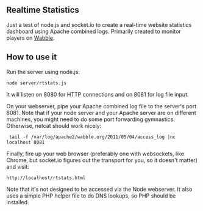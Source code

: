 Realtime Statistics
-------------------

Just a test of node.js and socket.io to create a real-time website statistics
dashboard using Apache combined logs. Primarily created to monitor players
on [Wabble][].

  [wabble]: http://www.wabble.org/

How to use it
-------------

Run the server using node.js:

    node server/rtstats.js

It will listen on 8080 for HTTP connections and on 8081 for log file input.

On your webserver, pipe your Apache combined log file to the server's port 8081.
Note that if your node server and your Apache server are on different machines,
you might need to do some port forwarding gymnastics. Otherwise, netcat should
work nicely:

     tail -f /var/log/apache2/wabble.org/2011/05/04/access_log |nc localhost 8081

Finally, fire up your web browser (preferably one with websockets, like Chrome,
but socket.io figures out the transport for you, so it doesn't matter) and visit:

    http://localhost/rtstats.html

Note that it's not designed to be accessed via the Node webserver. It also uses
a simple PHP helper file to do DNS lookups, so PHP should be installed.
